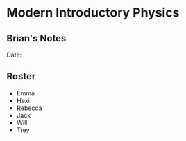 Modern Introductory Physics
===========================

Brian's Notes
-------------

Date:

Roster
------

* Emma
* Hexi
* Rebecca
* Jack
* Will
* Trey
